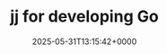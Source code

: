 ---
title: jj for developing Go
slug: 20250531T131542
date: 2025-05-31T13:15:42+0000
params:
  url: https://pratt.im/notes/jj-go-gerrit.html
tags:
- jj
- to-read
---